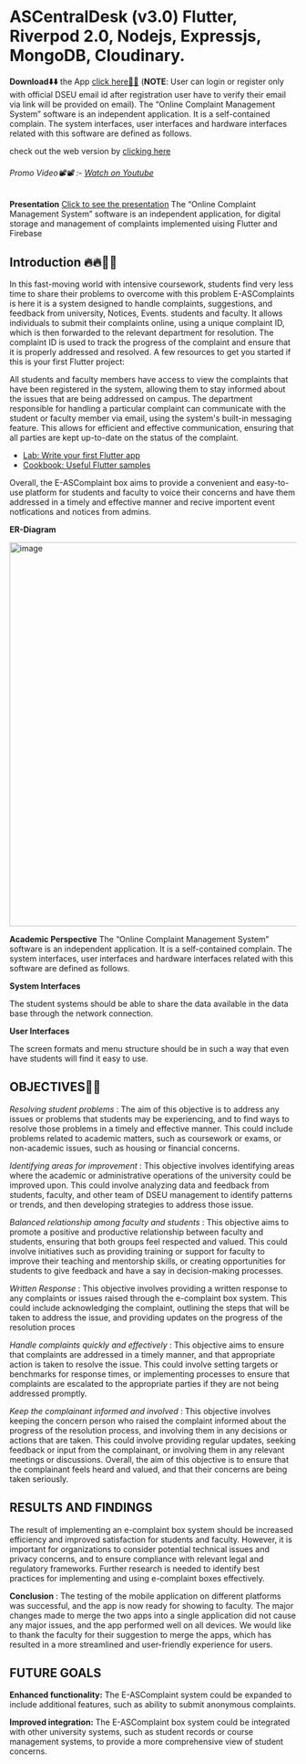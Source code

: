 # ASCentralDesk (v3.0) Flutter, Riverpod 2.0, Nodejs, Expressjs, MongoDB, Cloudinary. 
 **Download⬇️⬇️** the App [click here📱📱](https://drive.google.com/file/d/1SN5V_c4d26h9QWtSSKGuLWQjqY4GjNKG/view?usp=share_link)    (**NOTE**: User can login or register only with official DSEU email id after registration user have to verify their email via link will be provided on email).
The “Online Complaint Management System” software is an independent application. It is a self-contained complain. The system interfaces, user interfaces and hardware interfaces related with this software are defined as follows. 

check out the web version by [clicking here](https://github.com/Adityashahi4465/E-ASComplaint-Web)
###### Promo Video📽️📽️ :- [Watch on Youtube](https://www.youtube.com/watch?v=yJDTbuAsESw)
**Presentation** [Click to see the presentation](https://prezi.com/view/Tn6XXwUJb7WysuecKwV6/) 
The “Online Complaint Management System” software is an independent application, for digital storage and management of complaints implemented uising Flutter and Firebase

## Introduction 🔥🔥👋👋

In this fast-moving world with intensive coursework, students find very less time to share their problems to overcome with this problem E-ASComplaints is here it is  a system designed to handle complaints, suggestions, and feedback from university, Notices, Events. 
students and faculty. It allows individuals to submit their complaints online, using a unique complaint ID, 
which is then forwarded to the relevant department for resolution. The complaint ID is used to track the 
progress of the complaint and ensure that it is properly addressed and resolved.
A few resources to get you started if this is your first Flutter project:

All students and faculty members have access to view the complaints that have been registered in the 
system, allowing them to stay informed about the issues that are being addressed on campus. The 
department responsible for handling a particular complaint can communicate with the student or faculty 
member via email, using the system's built-in messaging feature. This allows for efficient and effective 
communication, ensuring that all parties are kept up-to-date on the status of the complaint.
- [Lab: Write your first Flutter app](https://docs.flutter.dev/get-started/codelab)
- [Cookbook: Useful Flutter samples](https://docs.flutter.dev/cookbook)

Overall, the E-ASComplaint box aims to provide a convenient and easy-to-use platform for students and 
faculty to voice their concerns and have them addressed in a timely and effective manner and recive importent event notfications and notices from admins.

 **ER-Diagram**

 <img width="673" alt="image" src="https://user-images.githubusercontent.com/97585273/211216505-5a087d6b-4e90-4160-be8c-b65c8adcad3a.png">

**Academic Perspective**
The “Online Complaint Management System” software is an independent application. It is a self-contained 
complain. The system interfaces, user interfaces and hardware interfaces related with this software are 
defined as follows.

****System Interfaces****

The student systems should be able to share the data available in the data base through the network 
connection.

****User Interfaces****

The screen formats and menu structure should be in such a way that even have students will find it easy to 
use.


## OBJECTIVES🎯🎯
_Resolving student problems_ : The aim of this objective is to address any issues or problems that students 
may be experiencing, and to find ways to resolve those problems in a timely and effective manner. This 
could include problems related to academic matters, such as coursework or exams, or non-academic issues, 
such as housing or financial concerns.

_Identifying areas for improvement_ :  This objective involves identifying areas where the academic or 
administrative operations of the university could be improved upon. This could involve analyzing data and 
feedback from students, faculty, and other team of DSEU management to identify patterns or trends, and 
then developing strategies to address those issue.

_Balanced relationship among faculty and students_ :  This objective aims to promote a positive and 
productive relationship between faculty and students, ensuring that both groups feel respected and valued. 
This could involve initiatives such as providing training or support for faculty to improve their teaching 
and mentorship skills, or creating opportunities for students to give feedback and have a say in decision-making processes.

_Written Response_ : This objective involves providing a written response to any complaints or issues 
raised through the e-complaint box system. This could include acknowledging the complaint, outlining the 
steps that will be taken to address the issue, and providing updates on the progress of the resolution 
proces

_Handle complaints quickly and effectively_ : This objective aims to ensure that complaints are addressed 
in a timely manner, and that appropriate action is taken to resolve the issue. This could involve setting 
targets or benchmarks for response times, or implementing processes to ensure that complaints are 
escalated to the appropriate parties if they are not being addressed promptly.

_Keep the complainant informed and involved_ : This objective involves keeping the concern person who 
raised the complaint informed about the progress of the resolution process, and involving them in any 
decisions or actions that are taken. This could involve providing regular updates, seeking feedback or input 
from the complainant, or involving them in any relevant meetings or discussions. Overall, the aim of this 
objective is to ensure that the complainant feels heard and valued, and that their concerns are being taken 
seriously.

## RESULTS AND FINDINGS
The result of implementing an e-complaint box 
system should be increased efficiency and 
improved satisfaction for students and faculty. 
However, it is important for organizations to 
consider potential technical issues and privacy 
concerns, and to ensure compliance with 
relevant legal and regulatory frameworks. 
Further research is needed to identify best practices for implementing and using e-complaint boxes 
effectively.


**Conclusion** : The testing of the mobile application on different platforms was successful, and the app is 
now ready for showing to faculty. The major changes made to merge the two apps into a single application 
did not cause any major issues, and the app performed well on all devices. We would like to thank the 
faculty for their suggestion to merge the apps, which has resulted in a more streamlined and user-friendly 
experience for users.

## FUTURE GOALS 

**Enhanced functionality:** The E-ASComplaint system could be expanded to include additional 
features, such as ability to submit 
anonymous complaints.

**Improved integration:** The E-ASComplaint box system could be integrated with other university 
systems, such as student records or course management systems, to provide a more comprehensive view of 
student concerns.
